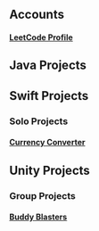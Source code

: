 <base target="_blank">

## Accounts
#### [LeetCode Profile](https://leetcode.com/u/Owen_F/)

## Java Projects

## Swift Projects
### Solo Projects
#### [Currency Converter](https://github.com/OwenFahringer/CurrencyExchange)

## Unity Projects
### Group Projects
#### [Buddy Blasters](https://github.com/OwenFahringer/BuddyManualUpload)
